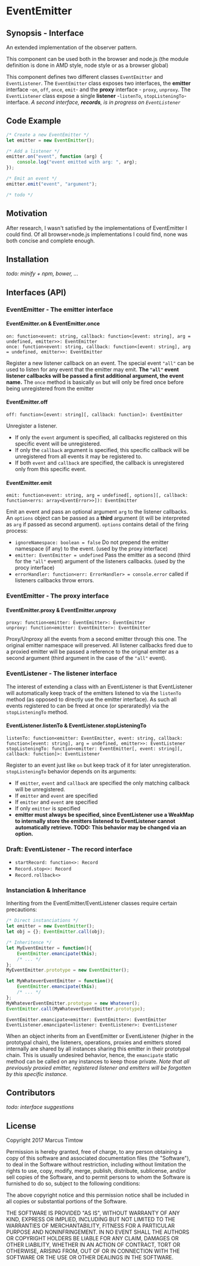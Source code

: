 # EventEmitter


## Synopsis - Interface

An extended implementation of the observer pattern.

This component can be used both in the browser and node.js (the module definition is done in AMD style, node style or as a browser global)

This component defines two different classes `EventEmitter` and `EventListener`. The `EventEmitter` class exposes two interfaces, the **emitter** interface -`on`, `off`, `once`, `emit`- and the **proxy** interface - `proxy`, `unproxy`. 
The `EventListener` class expose a single **listener** -`listenTo`, `stopListeningTo`- interface. 
*A second interface, **records**, is in progress on `EventListener`*


## Code Example

```javascript
/* Create a new EventEmitter */
let emitter = new EventEmitter();

/* Add a listener */
emitter.on("event", function (arg) {
    console.log("event emitted with arg: ", arg);
});

/* Emit an event */
emitter.emit("event", "argument");

/* todo */
```

## Motivation

After research, I wasn't satisfied by the implementations of EventEmitter I could find. Of all browser+node.js implementations I could find, none was both concise and complete enough. 

## Installation

*todo: minify + npm, bower, ...*

## Interfaces (API)

### EventEmitter - The **emitter** interface

#### EventEmitter.on & EventEmitter.once
```
on: function<event: string, callback: function<[event: string], arg = undefined, emitter>>: EventEmitter
once: function<event: string, callback: function<[event: string], arg = undefined, emitter>>: EventEmitter
``` 
Register a new listener callback on an event. The special event `"all"` can be used to listen for any event that the emitter may emit. **The `"all"` event listener callbacks will be passed a first additional argument, the event name.**
The `once` method is basically `on` but will only be fired once before being unregistered from the emitter

#### EventEmitter.off
```
off: function<[event: string][, callback: function]>: EventEmitter
```
Unregister a listener.
 * If only the `event` argument is specified, all callbacks registered on this specific event will be unregistered.
 * If only the `callback` argument is specified, this specific callback will be unregistered from all events it may be registered to.
 * If both `event` and `callback` are specified, the callback is unregistered only from this specific event.

#### EventEmitter.emit
```
emit: function<event: string, arg = undefined[, options][, callback: function<errs: array<EventError>>]): EventEmitter
```
Emit an event and pass an optional argument `arg` to the listener callbacks. 
An `options` object can be passed as a **third** argument (it will be interpreted as `arg` if passed as second argument). `options` contains detail of the firing process:
 * `ignoreNamespace: boolean = false` Do not prepend the emitter namespace (if any) to the event. (used by the proxy interface)
 * `emitter: EventEmitter = undefined` Pass the emitter as a second (third for the `"all"` event) argument of the listeners callbacks. (used by the procy interface)
 * `errorHandler: function<err: ErrorHandler> = console.error` called if listeners callbacks throw errors.

### EventEmitter - The **proxy** interface

#### EventEmitter.proxy & EventEmitter.unproxy
```
proxy: function<emitter: EventEmitter>: EventEmitter
unproxy: function<emitter: EventEmitter>: EventEmitter
```
Proxy/Unproxy all the events from a second emitter through this one. The original emitter namespace will preserved.
All listener callbacks fired due to a proxied emitter will be passed a reference to the orignal emitter as a second argument (third argument in the case of the `"all"` event).

### EventListener - The **listener** interface

The interest of extending a class with an EventListener is that EventListener will automatically keep track of the emitters listened to via the `listenTo` method (as opposed to directly use the emitter interface). As such all events registered to can be freed at once (or speraratedly) via the `stopListeningTo` method.

#### EventListener.listenTo & EventListener.stopListeningTo
```
listenTo: function<emitter: EventEmitter, event: string, callback: function<[event: string], arg = undefined, emitter>>: EventListener
stopListeningTo: function<emitter: EventEmitter[, event: string][, callback: function]>: EventListener
```
Register to an event just like `on` but keep track of it for later unregisteration.
`stopListeningTo` behavior depends on its arguments:
 * If `emitter`, `event` and `callback` are specified the only matching callback will be unregistered.
 * If `emitter` and `event` are specified
 * If `emitter` and `event` are specified
 * If only `emitter` is specified
 * **emitter must always be specified, since EventListener use a WeakMap to internally store the emitters listened to EventListener cannot automatically retrieve. TODO: This behavior may be changed via an option.**

### **Draft**: EventListener - The **record** interface

 * `startRecord: function<>: Record`
 * `Record.stop<>: Record`
 * `Record.rollback<>`
 
### Instanciation & Inheritance

Inheriting from the EventEmitter/EventListener classes require certain precautions:
```javascript
/* Direct instanciations */
let emitter = new EventEmitter(); 
let obj = {}; EventEmitter.call(obj);

/* Inheritence */
let MyEventEmitter = function(){
    EventEmitter.emancipate(this);
    /* ... */
};
MyEventEmitter.prototype = new EventEmitter();

let MyWhateverEventEmitter = function(){
    EventEmitter.emancipate(this);
    /* ... */
};
MyWhateverEventEmitter.prototype = new Whatever();
EventEmitter.call(MyWhateverEventEmitter.prototype);
```

```
EventEmitter.emancipate<emitter: EventEmitter>: EventEmitter
EventListener.emancipate<listener: EventListener>: EventListener
```

When an object inherits from an EventEmitter or EventListener (higher in the prototypal chain), the listeners, operations, proxies and emitters stored internally are shared by all instances sharing this emitter in their prototypal chain. This is usually undesired behavior, hence, the `emancipate` static method can be called on any instances to keep those private. *Note that all previously proxied emitter, registered listener and emitters will be forgotten by this specific instance.*


## Contributors

*todo: interface suggestions*

## License

Copyright 2017 Marcus Timtow

Permission is hereby granted, free of charge, to any person obtaining a copy of this software and associated documentation files (the "Software"), to deal in the Software without restriction, including without limitation the rights to use, copy, modify, merge, publish, distribute, sublicense, and/or sell copies of the Software, and to permit persons to whom the Software is furnished to do so, subject to the following conditions:

The above copyright notice and this permission notice shall be included in all copies or substantial portions of the Software.

THE SOFTWARE IS PROVIDED "AS IS", WITHOUT WARRANTY OF ANY KIND, EXPRESS OR IMPLIED, INCLUDING BUT NOT LIMITED TO THE WARRANTIES OF MERCHANTABILITY, FITNESS FOR A PARTICULAR PURPOSE AND NONINFRINGEMENT. IN NO EVENT SHALL THE AUTHORS OR COPYRIGHT HOLDERS BE LIABLE FOR ANY CLAIM, DAMAGES OR OTHER LIABILITY, WHETHER IN AN ACTION OF CONTRACT, TORT OR OTHERWISE, ARISING FROM, OUT OF OR IN CONNECTION WITH THE SOFTWARE OR THE USE OR OTHER DEALINGS IN THE SOFTWARE.

